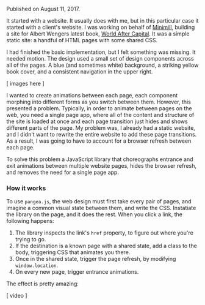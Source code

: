 Published on August 11, 2017.

It started with a website. It usually does with me, but in this particular case it started with a client's website. I was working on behalf of [Minimill](/teams/minimill), building a site for Albert Wengers latest book, [World After Capital](https://worldaftercapital.org/). It was a simple static site: a handful of HTML pages with some shared CSS. 

I had finished the basic implementation, but I felt something was missing. It needed motion. The design used a small set of design components across all of the pages. A blue (and sometimes white) background, a striking yellow book cover, and a consistent navigation in the upper right.

[ images here ]

I wanted to create animations between each page, each component morphing into different forms as you switch between them. However, this presented a problem. Typically, in order to animate between pages on the web, you need a single page app, where all of the content and structure of the site is loaded at once and each page transition just hides and shows different parts of the page. My problem was, I already had a static website, and I didn't want to rewrite the entire website to add these page transitions. As a result, I was going to have to account for a browser refresh between each page.

To solve this problem a JavaScript library that choreographs entrance and exit animations between multiple website pages, hides the browser refresh, and removes the need for a single page app. 

### How it works

To use `pangea.js`, the web design must first take every pair of pages, and imagine a common visual state between them, and write the CSS. Instatiate the library on the page, and it does the rest. When you click a link, the following happens:

1. The library inspects the link's `href` property, to figure out where you're trying to go. 
2. If the destination is a known page with a shared state, add a class to the body, triggering CSS that animates you there.
3. Once in the shared state, trigger the page refresh, by modifying `window.location`.
4. On every new page, trigger entrance animations.

The effect is pretty amazing:

[ video ]

